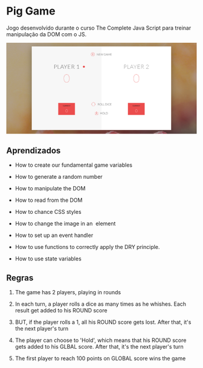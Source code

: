 # Pig Game

Jogo desenvolvido durante o curso The Complete Java Script para treinar manipulação da DOM com o JS. 

![Game](https://github.com/ChristySchott/pig-game-dom.github.io/blob/master/game.PNG)


## Aprendizados

- How to create our fundamental game variables

- How to generate a random number

- How to manipulate the DOM 

- How to read from the DOM

- How to chance CSS styles

- How to change the image in an <img> element

- How to set up an event handler

- How to use functions to correctly apply the DRY principle.

- How to use state variables

## Regras 

1. The game has 2 players, playing in rounds

2. In each turn, a player rolls a dice as many times as he whishes. Each result get added to his ROUND score

3. BUT, if the player rolls a 1, all his ROUND score gets lost. After that, it's the next player's turn

4. The player can choose to 'Hold', which means that his ROUND score gets added to his GLBAL score. After that, it's the next player's turn

5. The first player to reach 100 points on GLOBAL score wins the game


